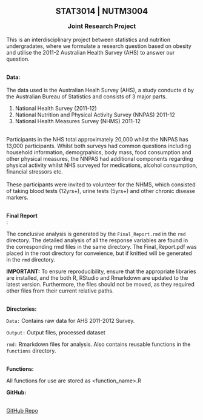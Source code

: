 <h2 align="center" style="margin-top:10px"> STAT3014 | NUTM3004 </h2> 
<h3 align="center" style="margin-top:10px"> Joint Research Project </h3>

This is an interdisciplinary project between statistics and nutrition undergradates, where we formulate a research question based on obesity and utilise the 2011-2 Australian Health Survey (AHS) to answer our question.

<br> __Data:__ </br>
<br> The data used is the Australian Healh Survey (AHS), a study conducte d by the Australian Bureau of Statistics and consists of 3 major parts. </br>

1. National Health Survey (2011-12)
2. National Nutrition and Physical Activity Survey (NNPAS) 2011-12
3. National Health Measures Survey (NHMS) 2011-12

<br> Participants in the NHS total approximately 20,000 whilst the NNPAS has 13,000 participants. Whilst both surveys had common questions including household information, demogrpahics, body mass, food consumption and other physical measures, the NNPAS had additional components regarding physical activity whilst NHS surveyed for medications, alcohol consumption, financial stressors etc. </br>
<br> These participants were invited to volunteer for the NHMS, which consisted of taking blood tests (12yrs+), urine tests (5yrs+) and other chronic disease markers.</br>

<br>__Final Report__</br>:

The conclusive analysis is generated by the `Final_Report.rmd` in the `rmd` directory. The detailed analysis of all the response variables are found in the corresponding rmd files in the same directory. The Final_Report.pdf was placed in the root directory for conveience, but if knitted will be generated in the `rmd` directory. 

__IMPORTANT:__ To ensure reproducibility, ensure that the appropriate libraries are installed, and the both R, RStudio and Rmarkdown are updated to the latest version. Furthermore, the files should not be moved, as they required other files from their current relative paths.  

<br>__Directories:__</br>

`Data:` Contains raw data for AHS 2011-2012 Survey.

`Output:` Output files, processed dataset

`rmd:` Rmarkdown files for analysis. Also contains reusable functions in the `functions` directory.

<br>__Functions:__</br>

All functions for use are stored as \<function_name\>.R

__GitHub:__

<br>[GitHub Repo](https://github.com/jerry-ye-xu/stat3014_nutm3004_major_project) </br>

